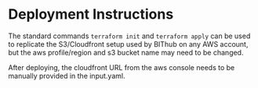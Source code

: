 # Deployment Instructions

The standard commands `terraform init` and `terraform apply` can be used to replicate the S3/Cloudfront setup used by BIThub on any AWS account, but the aws profile/region and s3 bucket name may need to be changed.

After deploying, the cloudfront URL from the aws console needs to be manually provided in the input.yaml.